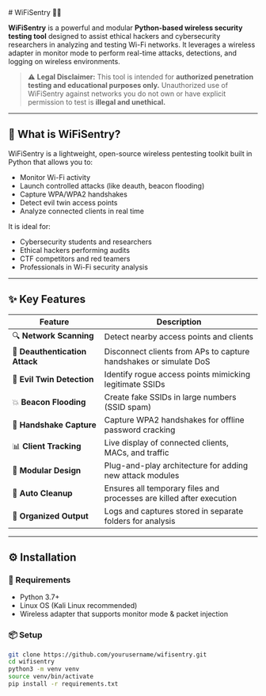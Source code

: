 <xaiArtifact artifact_id="README.md">
# WiFiSentry 🔐📶

**WiFiSentry** is a powerful and modular **Python-based wireless security testing tool** designed to assist ethical hackers and cybersecurity researchers in analyzing and testing Wi-Fi networks. It leverages a wireless adapter in monitor mode to perform real-time attacks, detections, and logging on wireless environments.

> ⚠️ **Legal Disclaimer:** This tool is intended for **authorized penetration testing and educational purposes only.** Unauthorized use of WiFiSentry against networks you do not own or have explicit permission to test is **illegal and unethical.**

---

## 🧠 What is WiFiSentry?

WiFiSentry is a lightweight, open-source wireless pentesting toolkit built in Python that allows you to:
- Monitor Wi-Fi activity
- Launch controlled attacks (like deauth, beacon flooding)
- Capture WPA/WPA2 handshakes
- Detect evil twin access points
- Analyze connected clients in real time

It is ideal for:
- Cybersecurity students and researchers
- Ethical hackers performing audits
- CTF competitors and red teamers
- Professionals in Wi-Fi security analysis

---

## ✨ Key Features

| Feature                         | Description                                                                 |
|-------------------------------|-----------------------------------------------------------------------------|
| 🔍 **Network Scanning**       | Detect nearby access points and clients                                     |
| 🛑 **Deauthentication Attack**| Disconnect clients from APs to capture handshakes or simulate DoS          |
| 🧠 **Evil Twin Detection**    | Identify rogue access points mimicking legitimate SSIDs                    |
| 💥 **Beacon Flooding**        | Create fake SSIDs in large numbers (SSID spam)                             |
| 📡 **Handshake Capture**      | Capture WPA2 handshakes for offline password cracking                      |
| 📊 **Client Tracking**        | Live display of connected clients, MACs, and traffic                       |
| 🔄 **Modular Design**         | Plug-and-play architecture for adding new attack modules                   |
| 🧼 **Auto Cleanup**           | Ensures all temporary files and processes are killed after execution       |
| 📁 **Organized Output**       | Logs and captures stored in separate folders for analysis                  |

---

## ⚙️ Installation

### 🔧 Requirements
- Python 3.7+
- Linux OS (Kali Linux recommended)
- Wireless adapter that supports monitor mode & packet injection

### 📦 Setup

```bash
git clone https://github.com/yourusername/wifisentry.git
cd wifisentry
python3 -m venv venv
source venv/bin/activate
pip install -r requirements.txt
